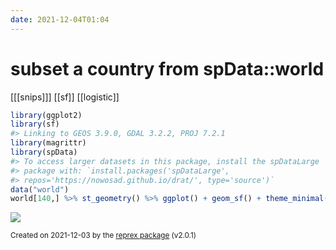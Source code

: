 ```yaml
---
date: 2021-12-04T01:04
---
```


# subset a country from spData::world

[[[snips]]]
[[sf]]
[[logistic]]

``` r
library(ggplot2)
library(sf)
#> Linking to GEOS 3.9.0, GDAL 3.2.2, PROJ 7.2.1
library(magrittr)
library(spData)
#> To access larger datasets in this package, install the spDataLarge
#> package with: `install.packages('spDataLarge',
#> repos='https://nowosad.github.io/drat/', type='source')`
data("world")
world[140,] %>% st_geometry() %>% ggplot() + geom_sf() + theme_minimal()
```

![](https://i.imgur.com/Tf32SbB.png)

<sup>Created on 2021-12-03 by the [reprex package](https://reprex.tidyverse.org) (v2.0.1)</sup>